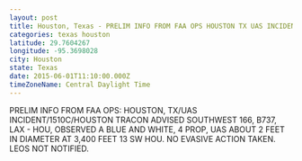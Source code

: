 ```yaml
---
layout: post
title: Houston, Texas - PRELIM INFO FROM FAA OPS HOUSTON TX UAS INCIDENT 1510C HOUSTON TRACON ADVISED SOUTHWEST 166
categories: texas houston
latitude: 29.7604267
longitude: -95.3698028
city: Houston
state: Texas
date: 2015-06-01T11:10:00.000Z
timeZoneName: Central Daylight Time
---
```


PRELIM INFO FROM FAA OPS: HOUSTON, TX/UAS INCIDENT/1510C/HOUSTON TRACON ADVISED SOUTHWEST 166, B737, LAX - HOU, OBSERVED A BLUE AND WHITE, 4 PROP, UAS ABOUT 2 FEET IN DIAMETER AT 3,400 FEET 13 SW HOU. NO EVASIVE ACTION TAKEN. LEOS NOT NOTIFIED. 